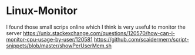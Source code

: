 # Linux-Monitor
I found those small scrips online which I think is very useful to monitor the server
https://unix.stackexchange.com/questions/120570/how-can-i-monitor-cpu-usage-by-user/120581
https://github.com/scaidermern/script-snippets/blob/master/showPerUserMem.sh
